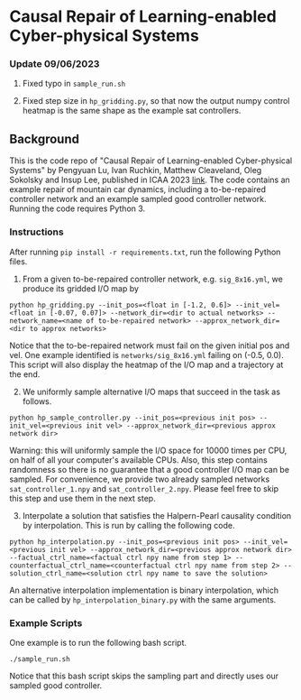 # Causal Repair of Learning-enabled Cyber-physical Systems

### Update 09/06/2023

1. Fixed typo in `sample_run.sh`

2. Fixed step size in `hp_gridding.py`, so that now the output numpy control heatmap is the same shape as the example sat controllers.

## Background

This is the code repo of "Causal Repair of Learning-enabled Cyber-physical Systems" by Pengyuan Lu, Ivan Ruchkin, Matthew Cleaveland, Oleg Sokolsky and Insup Lee,
published in ICAA 2023 [link](https://arxiv.org/abs/2304.02813).
The code contains an example repair of mountain car dynamics, including a to-be-repaired controller network and
an example sampled good controller network. Running the code requires Python 3.

### Instructions

After running ``pip install -r requirements.txt``, run the following Python files.

1. From a given to-be-repaired controller network, e.g. ``sig_8x16.yml``, we produce its gridded I/O map by

```
python hp_gridding.py --init_pos=<float in [-1.2, 0.6]> --init_vel=<float in [-0.07, 0.07]> --network_dir=<dir to actual networks> --network_name=<name of to-be-repaired network> --approx_network_dir=<dir to approx networks>
```

Notice that the to-be-repaired network must fail on the given initial pos and vel. One example identified is ``networks/sig_8x16.yml`` failing on (-0.5, 0.0).
This script will also display the heatmap of the I/O map and a trajectory at the end.

2. We uniformly sample alternative I/O maps that succeed in the task as follows.

```
python hp_sample_controller.py --init_pos=<previous init pos> --init_vel=<previous init vel> --approx_network_dir=<previous approx network dir>
```

Warning: this will uniformly sample the I/O space for 10000 times per CPU, on half of all your computer's available CPUs.
Also, this step contains randomness so there is no guarantee that a good controller I/O map can be sampled.
For convenience, we provide two already sampled networks ``sat_controller_1.npy`` and ``sat_controller_2.npy``. 
Please feel free to skip this step and use them in the next step.

3. Interpolate a solution that satisfies the Halpern-Pearl causality condition by interpolation.
This is run by calling the following code.

```
python hp_interpolation.py --init_pos=<previous init pos> --init_vel=<previous init vel> --approx_network_dir=<previous approx network dir> --factual_ctrl_name=<factual ctrl npy name from step 1> --counterfactual_ctrl_name=<counterfactual ctrl npy name from step 2> --solution_ctrl_name=<solution ctrl npy name to save the solution>
```

An alternative interpolation implementation is binary interpolation, which can be called by ``hp_interpolation_binary.py`` with the same arguments.

### Example Scripts

One example is to run the following bash script.

```
./sample_run.sh
```

Notice that this bash script skips the sampling part and directly uses our sampled good controller.
